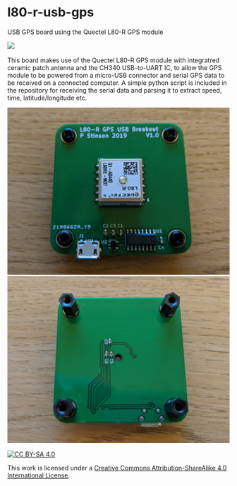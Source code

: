 # l80-r-usb-gps
USB GPS board using the Quectel L80-R GPS module

![](Images/l80r_usb_gps.jpg)

This board makes use of the Quectel L80-R GPS module with integratred ceramic patch antenna and the CH340 USB-to-UART IC, to allow the GPS module to be powered from a micro-USB connector and serial GPS data to be received on a connected computer. A simple python script is included in the repository for receiving the serial data and parsing it to extract speed, time, latitude/longitude etc.

![](Images/l80r_usb_gps_top.jpg)
![](Images/l80r_usb_gps_bottom.jpg)

[![CC BY-SA 4.0][cc-by-sa-image]][cc-by-sa]

[cc-by-sa]: http://creativecommons.org/licenses/by-sa/4.0/
[cc-by-sa-image]: https://licensebuttons.net/l/by-sa/4.0/88x31.png
[cc-by-sa-shield]: https://img.shields.io/badge/License-CC%20BY--SA%204.0-lightgrey.svg

This work is licensed under a [Creative Commons Attribution-ShareAlike 4.0 International License][cc-by-sa].
